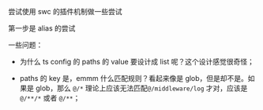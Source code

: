 尝试使用 swc 的插件机制做一些尝试

第一步是 alias 的尝试

一些问题：
- 为什么 ts config 的 paths 的 value 要设计成 list 呢？这个设计感觉很奇怪；

- paths 的 key 是，emmm 什么匹配规则？看起来像是 glob，但是却不是。如果是 glob，那么 ```@/*``` 理论上应该无法匹配```@/middleware/log``` 才对，应该是 ```@/**/*``` 或者 ```@/**```；

